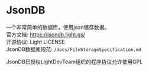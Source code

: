 # JsonDB
一个非常简单的数据库，使用json储存数据。<br/>
官方文档: https://jsondb.light.gs/<br/>
开源协议: Light LICENSE<br/>
JsonDB数据库规范: `/docs/FileStorageSpecification.md`

JsonDB已授权LightDevTeam组织的程序协议允许使用GPL
